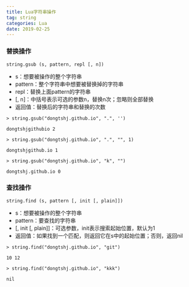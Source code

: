 ```yaml
---
title: Lua字符串操作
tag: string
categories: Lua
date: 2019-02-25
---
```


### 替换操作
`string.gsub (s, pattern, repl [, n])`
* s：想要被操作的整个字符串
* pattern：整个字符串中想要被替换掉的字符串
* repl：替换上面pattern的字符串
* [, n]：中括号表示可选的参数n，替换n次；忽略则全部替换
* 返回值：替换后的字符串和替换的次数

`> string.gsub("dongtshj.github.io", ".", '')`

`dongtshjgithubio 2`

`> string.gsub("dongtshj.github.io", ".", "", 1)`

`dongtshjgithub.io 1`

`> string.gsub("dongtshj.github.io", "k", "")`

`dongtshj.github.io 0`

### 查找操作
`string.find (s, pattern [, init [, plain]])`
* s：想要被操作的整个字符串
* pattern：要查找的字符串
* [, init [, plain]]：可选参数，init表示搜索起始位置，默认为1
* 返回值：如果找到一个匹配，则返回它在s中的起始位置；否则，返回nil

`> string.find("dongtshj.github.io", "git")`

`10 12`

`> string.find("dongtshj.github.io", "kkk")`

`nil`